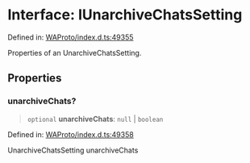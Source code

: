 # Interface: IUnarchiveChatsSetting

Defined in: [WAProto/index.d.ts:49355](https://github.com/Fokusdotid/bail/blob/546bbbb35e652e95f45982a71bee62b2c682e4eb/WAProto/index.d.ts#L49355)

Properties of an UnarchiveChatsSetting.

## Properties

### unarchiveChats?

> `optional` **unarchiveChats**: `null` \| `boolean`

Defined in: [WAProto/index.d.ts:49358](https://github.com/Fokusdotid/bail/blob/546bbbb35e652e95f45982a71bee62b2c682e4eb/WAProto/index.d.ts#L49358)

UnarchiveChatsSetting unarchiveChats
